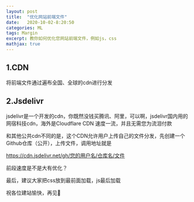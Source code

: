 ```yaml
---
layout: post
title:  "优化网站前端文件"
date:   2020-10-02-8:20:50
categories: ML
tags: Margin
excerpt: 教你如何优化您网站前端文件，例如js，css
mathjax: true
---
```

## 1.CDN

将前端文件通过遍布全国、全球的cdn进行分发



## 2.Jsdelivr

jsdelivr是一个开发的cdn，你既然没钱买腾讯、阿里，可以啊，jsdelivr国内用的网宿科技cdn，海外是Cloudflare CDN 速度一流，并且无需您为流泪付款

和其他公共cdn不同的是，这个CDN允许用户上传自己的文件分发，先创建一个Github仓库（公开），上传文件，调用地址就是

https://cdn.jsdelivr.net/gh/您的用户名/仓库名/文件

前段速度是不是大有优化？

最后，建议大家把css放到最前面加载，js最后加载

祝各位建站愉快，再见👋
